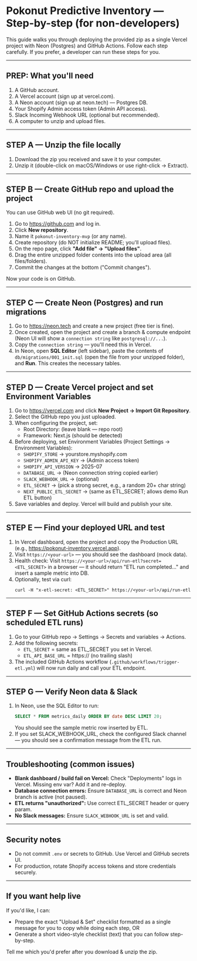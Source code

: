 # Pokonut Predictive Inventory — Step-by-step (for non-developers)

This guide walks you through deploying the provided zip as a single Vercel project with Neon (Postgres) and GitHub Actions. Follow each step carefully. If you prefer, a developer can run these steps for you.

---

## PREP: What you'll need
1. A GitHub account.
2. A Vercel account (sign up at vercel.com).
3. A Neon account (sign up at neon.tech) — Postgres DB.
4. Your Shopify Admin access token (Admin API access).
5. Slack Incoming Webhook URL (optional but recommended).
6. A computer to unzip and upload files.

---

## STEP A — Unzip the file locally
1. Download the zip you received and save it to your computer.
2. Unzip it (double-click on macOS/Windows or use right-click -> Extract).

---

## STEP B — Create GitHub repo and upload the project
You can use GitHub web UI (no git required).

1. Go to https://github.com and log in.
2. Click **New repository**.
3. Name it `pokonut-inventory-mvp` (or any name).
4. Create repository (do NOT initialize README; you'll upload files).
5. On the repo page, click **"Add file" → "Upload files"**.
6. Drag the entire unzipped folder contents into the upload area (all files/folders).
7. Commit the changes at the bottom ("Commit changes").

Now your code is on GitHub.

---

## STEP C — Create Neon (Postgres) and run migrations
1. Go to https://neon.tech and create a new project (free tier is fine).
2. Once created, open the project and create a branch & compute endpoint (Neon UI will show a `connection string` like `postgresql://...`).
3. Copy the `connection string` — you'll need this in Vercel.
4. In Neon, open **SQL Editor** (left sidebar), paste the contents of `db/migrations/001_init.sql` (open the file from your unzipped folder), and **Run**. This creates the necessary tables.

---

## STEP D — Create Vercel project and set Environment Variables
1. Go to https://vercel.com and click **New Project → Import Git Repository**.
2. Select the GitHub repo you just uploaded.
3. When configuring the project, set:
   - Root Directory: (leave blank — repo root)
   - Framework: Next.js (should be detected)
4. Before deploying, set Environment Variables (Project Settings → Environment Variables):
   - `SHOPIFY_STORE` → yourstore.myshopify.com
   - `SHOPIFY_ADMIN_API_KEY` → (Admin access token)
   - `SHOPIFY_API_VERSION` → 2025-07
   - `DATABASE_URL` → (Neon connection string copied earlier)
   - `SLACK_WEBHOOK_URL` → (optional)
   - `ETL_SECRET` → (pick a strong secret, e.g., a random 20+ char string)
   - `NEXT_PUBLIC_ETL_SECRET` → (same as ETL_SECRET; allows demo Run ETL button)
5. Save variables and deploy. Vercel will build and publish your site.

---

## STEP E — Find your deployed URL and test
1. In Vercel dashboard, open the project and copy the Production URL (e.g., https://pokonut-inventory.vercel.app).
2. Visit `https://<your-url>` — you should see the dashboard (mock data).
3. Health check: Visit `https://<your-url>/api/run-etl?secret=<ETL_SECRET>` in a browser — it should return "ETL run completed..." and insert a sample metric into DB.
4. Optionally, test via curl:
   ```
   curl -H "x-etl-secret: <ETL_SECRET>" https://<your-url>/api/run-etl
   ```

---

## STEP F — Set GitHub Actions secrets (so scheduled ETL runs)
1. Go to your GitHub repo → Settings → Secrets and variables → Actions.
2. Add the following secrets:
   - `ETL_SECRET` = same as ETL_SECRET you set in Vercel.
   - `ETL_API_BASE_URL` = https://<your-vercel-url>  (no trailing slash)
3. The included GitHub Actions workflow (`.github/workflows/trigger-etl.yml`) will now run daily and call your ETL endpoint.

---

## STEP G — Verify Neon data & Slack
1. In Neon, use the SQL Editor to run:
   ```sql
   SELECT * FROM metrics_daily ORDER BY date DESC LIMIT 20;
   ```
   You should see the sample metric row inserted by ETL.
2. If you set SLACK_WEBHOOK_URL, check the configured Slack channel — you should see a confirmation message from the ETL run.

---

## Troubleshooting (common issues)
- **Blank dashboard / build fail on Vercel:** Check "Deployments" logs in Vercel. Missing env var? Add it and re-deploy.
- **Database connection errors:** Ensure `DATABASE_URL` is correct and Neon branch is active (not paused).
- **ETL returns "unauthorized":** Use correct ETL_SECRET header or query param.
- **No Slack messages:** Ensure `SLACK_WEBHOOK_URL` is set and valid.

---

## Security notes
- Do not commit `.env` or secrets to GitHub. Use Vercel and GitHub secrets UI.
- For production, rotate Shopify access tokens and store credentials securely.

---

## If you want help live
If you'd like, I can:
- Prepare the exact "Upload & Set" checklist formatted as a single message for you to copy while doing each step, OR
- Generate a short video-style checklist (text) that you can follow step-by-step.

Tell me which you'd prefer after you download & unzip the zip.
